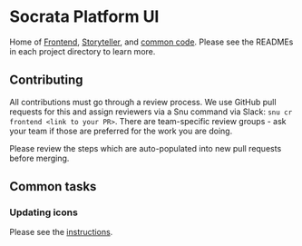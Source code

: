 # Socrata Platform UI

Home of [Frontend](https://github.com/socrata/platform-ui/tree/master/frontend#socrata-frontend),
[Storyteller](https://github.com/socrata/platform-ui/tree/master/storyteller#storyteller), and
[common code](https://github.com/socrata/platform-ui/tree/master/common#socrata-platform-common-code). Please
see the READMEs in each project directory to learn more.

## Contributing

All contributions must go through a review process. We use GitHub pull requests for this and assign
reviewers via a Snu command via Slack: `snu cr frontend <link to your PR>`. There are team-specific
review groups - ask your team if those are preferred for the work you are doing.

Please review the steps which are auto-populated into new pull requests before merging.

## Common tasks

### Updating icons

Please see the [instructions](https://github.com/socrata/platform-ui/tree/master/common/resources/fonts#updating-socrata-icons).
